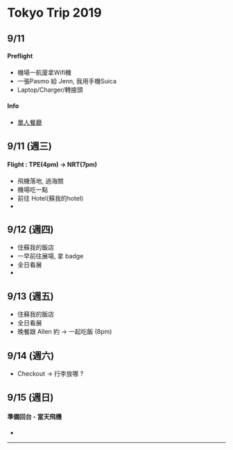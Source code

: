# Tokyo Trip 2019

## 9/11

#### Preflight
* 機場一航廈拿Wifi機
* 一張Pasmo 給 Jenn, 我用手機Suica
* Laptop/Charger/轉接頭

#### Info
* [單人餐廳](https://www.creatrip.com/blog/2621)

## 9/11 (週三)
#### Flight : TPE(4pm) -> NRT(7pm)

* 飛機落地, 過海關
* 機場吃一點
* 前往 Hotel(蘇我的hotel)
* 

## 9/12 (週四)

* 住蘇我的飯店
* 一早前往展場, 拿 badge
* 全日看展
* 

## 9/13 (週五)

* 住蘇我的飯店
* 全日看展
* 晚餐跟 Allen 約 -> 一起吃飯 (8pm)

## 9/14 (週六)

* Checkout -> 行李放哪 ?


## 9/15 (週日)


#### 準備回台 - 當天飛機

* 

---